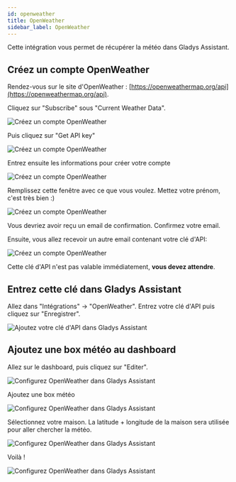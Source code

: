 ```yaml
---
id: openweather
title: OpenWeather
sidebar_label: OpenWeather
---
```


Cette intégration vous permet de récupérer la météo dans Gladys Assistant.

## Créez un compte OpenWeather

Rendez-vous sur le site d'OpenWeather : [https://openweathermap.org/api](https://openweathermap.org/api).

Cliquez sur "Subscribe" sous "Current Weather Data".

![Créez un compte OpenWeather](/fr/img/docs/configuration/openweather/create-account-step-1.jpg)

Puis cliquez sur "Get API key"

![Créez un compte OpenWeather](/fr/img/docs/configuration/openweather/create-account-step-2.jpg)

Entrez ensuite les informations pour créer votre compte

![Créez un compte OpenWeather](/fr/img/docs/configuration/openweather/create-account-step-3.jpg)

Remplissez cette fenêtre avec ce que vous voulez. Mettez votre prénom, c'est très bien :)

![Créez un compte OpenWeather](/fr/img/docs/configuration/openweather/create-account-step-4.jpg)

Vous devriez avoir reçu un email de confirmation. Confirmez votre email.

Ensuite, vous allez recevoir un autre email contenant votre clé d'API:

![Créez un compte OpenWeather](/fr/img/docs/configuration/openweather/create-account-step-5.jpg)

Cette clé d'API n'est pas valable immédiatement, **vous devez attendre**.

## Entrez cette clé dans Gladys Assistant

Allez dans "Intégrations" -> "OpenWeather". Entrez votre clé d'API puis cliquez sur "Enregistrer".

![Ajoutez votre clé d'API dans Gladys Assistant](/fr/img/docs/configuration/openweather/add-api-key.jpg)

## Ajoutez une box météo au dashboard

Allez sur le dashboard, puis cliquez sur "Editer".

![Configurez OpenWeather dans Gladys Assistant](/fr/img/docs/configuration/openweather/configure-gladys-1.jpg)

Ajoutez une box météo

![Configurez OpenWeather dans Gladys Assistant](/fr/img/docs/configuration/openweather/configure-gladys-2.jpg)

Sélectionnez votre maison. La latitude + longitude de la maison sera utilisée pour aller chercher la météo.

![Configurez OpenWeather dans Gladys Assistant](/fr/img/docs/configuration/openweather/configure-gladys-3.jpg)

Voilà !

![Configurez OpenWeather dans Gladys Assistant](/fr/img/docs/configuration/openweather/configure-gladys-4.jpg)
